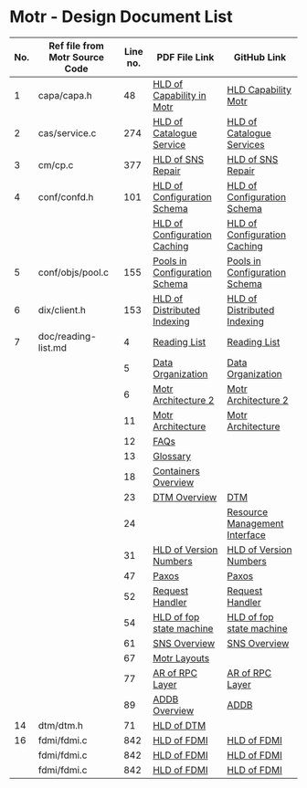 # Motr - Design Document List

| No. | Ref file from Motr Source Code     | Line no.   | PDF File Link                                                       | GitHub Link     | 
|-----|------------------------------------|------------|---------------------------------------------------------------------|-----------------|
| 1   | capa/capa.h                        | 48         | [HLD of Capability in Motr](/doc/PDF/HLD_of_Capability_in_Motr.pdf) | [HLD Capability Motr](/doc/HLD-Capability-Motr.md) |
| 2   | cas/service.c                      | 274        | [HLD of Catalogue Service](/doc/PDF/HLD_of_catalogue_service.pdf)   | [HLD of Catalogue Services](/doc/HLD-of-Catalogue-Service.md) |
|  3  |  cm/cp.c                           |     377    |  [HLD of SNS Repair](/doc/PDF/HLD_of_SNS_Repair.pdf)                |   [HLD of SNS Repair](/doc/HLD-of-SNS-Repair.md)              |
|  4  |          conf/confd.h              |     101    | [HLD of Configuration Schema](/doc/PDF/HLD_of_configuration.schema.pdf) |  [HLD of Configuration Schema](/doc/HLD-Configuration-Schema.md)   |                 |
|     |                                   |            | [HLD of Configuration Caching](/doc/PDF/HLD_of_configuration_caching.pdf) |  [HLD of Configuration Caching](doc/HLD-of-Motr-Caching.md)  |
|   5 |            conf/objs/pool.c       |  155       | [Pools in Configuration Schema](/doc/PDF/Pools_in_configuration_schema.pdf) |  [Pools in Configuration Schema](/doc/Pools_in_configuration_schema.rst)  |
|   6 |            dix/client.h           |  153       | [HLD of Distributed Indexing](/doc/HLD-of-distributed-indexing.md) |  [HLD of Distributed Indexing](/doc/HLD-of-distributed-indexing.md)  |
|   7 |            doc/reading-list.md    |  4         | [Reading List](/doc/PDF/Motr_reading_list.pdf) |  [Reading List](/doc/reading-list.md)  |
|     |                                   |  5         | [Data Organization](/doc/PDF/Motr_Data_Organization.pdf) |  [Data Organization](/doc/Data-Organization.md)  |
|     |                                   |  6         | [Motr Architecture 2](/doc/PDF/Motr_architectural_2-pager.pdf) |  [Motr Architecture 2](/doc/Motr_Architectural_2.rst)  |
|     |                                   |  11         | [Motr Architecture](/doc/PDF/Motr_%20Architecture_Documentation.pdf) |  [Motr Architecture](https://github.com/Seagate/cortx-motr/blob/main/doc/CORTX-MOTR-ARCHITECTURE.md)  |
|     |                                   |  12         | [FAQs](/doc/PDF/Motr_FAQ.pdf) |    |
|     |                                   |  13         | [Glossary](/doc/PDF/Glossary.pdf) |    |
|     |                                   |  18         | [Containers Overview](/doc/PDF/Containers_overview.pdf) |    |
|     |                                   |  23         | [DTM Overview](/doc/PDF/DTM_overview.pdf) |  [DTM](/doc/DTM.md)  |
|     |                                   |  24         |                                           | [Resource Management Interface](/doc/HLD-Resource-Management-Interface.md)    |
|     |                                   |  31         | [HLD of Version Numbers](/doc/PDF/HLD_of_version_numbers.pdf) | [HLD of Version Numbers](/doc/HLD-Version-Numbers.md)   |
|     |                                   |  47         | [Paxos](/doc/PDF/Paxos_overview.pdf) |  [Paxos](/doc/Paxos.rst)  |
|     |                                   |  52         | [Request Handler](/doc/PDF/Request_handler.pdf) | [Request Handler](/doc/Request_Handler.rst)  |
|     |                                   |  54         | [HLD of fop state machine](/doc/PDF/HLD_of_fop_state_machine.pdf) |  [HLD of fop state machine](/doc/PDF/HLD_of_fop_state_machine.pdf)  |
|     |                                   |  61         | [SNS Overview](/doc/PDF/SNS_overview.pdf) |  [SNS Overview](/doc/SNS_Overview.rst)  |
|     |                                   |  67         | [Motr Layouts](/doc/PDF/Motr_layouts.pdf) |                                         |
|     |                                   |  77         | [AR of RPC Layer](/doc/PDF/AR_of_rpc%20layer.pdf) |  [AR of RPC Layer](/doc/RPC_Layer_Core.rst)  |
|     |                                   |  89         | [ADDB Overview](/doc/PDF/ADDB_overview.pdf) |  [ADDB](/doc/ADDB.rst)  |
|  14 |      dtm/dtm.h                    |  71         | [HLD of DTM](/doc/PDF/HLD_of_distributed_transaction_manager.pdf) |    |
|  16 |       fdmi/fdmi.c                 |  842        | [HLD of FDMI](/doc/PDF/HLD_of_FDMI_(reformatted).pdf) |  [HLD of FDMI](/doc/HLD-of-FDMI.md)  |
|     |       fdmi/fdmi.c                 |  842        | [HLD of FDMI](/doc/PDF/HLD_of_FDMI_(reformatted).pdf) |  [HLD of FDMI](/doc/HLD-of-FDMI.md)  |
|     |       fdmi/fdmi.c                 |  842        | [HLD of FDMI](/doc/PDF/HLD_of_FDMI_(reformatted).pdf) |  [HLD of FDMI](/doc/HLD-of-FDMI.md)  |









